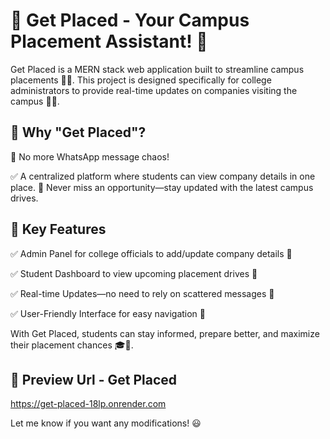 
# 🚀 Get Placed - Your Campus Placement Assistant! 🎯

Get Placed is a MERN stack web application built to streamline campus placements 🏫💼. This project is designed specifically for college administrators to provide real-time updates on companies visiting the campus 📢✨.

## 🔹 Why "Get Placed"?

🚫 No more WhatsApp message chaos!

✅ A centralized platform where students can view company details in one place.
🎯 Never miss an opportunity—stay updated with the latest campus drives.

## 🔹 Key Features

✅ Admin Panel for college officials to add/update company details 🏢

✅ Student Dashboard to view upcoming placement drives 📅

✅ Real-time Updates—no need to rely on scattered messages 🔄

✅ User-Friendly Interface for easy navigation 🎨

With Get Placed, students can stay informed, prepare better, and maximize their placement chances 🎓🚀.
## 🔹 Preview Url - Get Placed

https://get-placed-18lp.onrender.com

Let me know if you want any modifications! 😃
